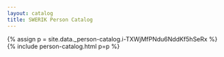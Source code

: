 ```yaml
---
layout: catalog
title: SWERIK Person Catalog
---
```

{% assign p = site.data._person-catalog.i-TXWjMfPNdu6NddKf5hSeRx %}
{% include person-catalog.html p=p %}

